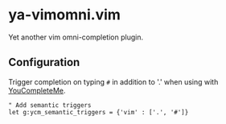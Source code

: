 ya-vimomni.vim
==============

Yet another vim omni-completion plugin.

Configuration
-------------

Trigger completion on typing `#` in addition to '.' when using with [YouCompleteMe](https://github.com/Valloric/YouCompleteMe).

    " Add semantic triggers
    let g:ycm_semantic_triggers = {'vim' : ['.', '#']}
